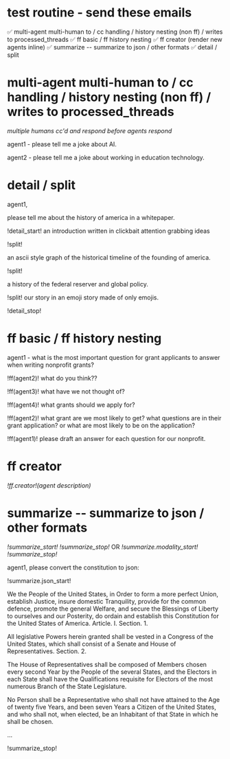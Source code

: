 # test routine - send these emails 
✅  multi-agent multi-human to / cc handling / history nesting  (non ff) / writes to processed_threads 
✅  ff basic / ff history nesting 
✅  ff creator (render new agents inline)
✅  summarize  -- summarize to json / other formats 
✅  detail / split 



# multi-agent multi-human to / cc handling / history nesting  (non ff) / writes to processed_threads 

_multiple humans cc'd and respond before agents respond_

agent1 - please tell me a joke about AI.

agent2 - please tell me a joke about working in education technology. 



# detail / split 

agent1,

please tell me about the history of america in a whitepaper.

!detail_start!
an introduction written in clickbait attention grabbing ideas

!split!

an ascii style graph of the historical timeline of the founding of america.

!split!

a history of the federal reserver and global policy.

!split!
our story in an emoji story made of only emojis. 

!detail_stop!



# ff basic / ff history nesting 
agent1 - what is the most important question for grant applicants to answer when writing nonprofit grants?

!ff(agent2)! what do you think??

!ff(agent3)! what have we not thought of?

!ff(agent4)! what grants should we apply for?

!ff(agent2)! what grant are we most likely to get? what questions are in their grant application? or what are most likely to be on the application? 

!ff(agent1)! please draft an answer for each question for our nonprofit. 


# ff creator 
_!ff.creator!(agent description)_














# summarize  -- summarize to json / other formats 
_!summarize_start!_
_!summarize_stop!_
OR
_!summarize.modality_start!_
_!summarize_stop!_

agent1, please convert the constitution to json:

!summarize.json_start!

We the People of the United States, in Order to form a more perfect Union, establish Justice, insure domestic Tranquility, provide for the common defence, promote the general Welfare, and secure the Blessings of Liberty to ourselves and our Posterity, do ordain and establish this Constitution for the United States of America.
Article. I.
Section. 1.

  All legislative Powers herein granted shall be vested in a Congress of the United States, which shall consist of a Senate and House of Representatives.
  Section. 2.
  
  The House of Representatives shall be composed of Members chosen every second Year by the People of the several States, and the Electors in each State shall have the Qualifications requisite for Electors of the most numerous Branch of the State Legislature.
  
  No Person shall be a Representative who shall not have attained to the Age of twenty five Years, and been seven Years a Citizen of the United States, and who shall not, when elected, be an Inhabitant of that State in which he shall be chosen.
  
  ...
  
  
  !summarize_stop! 
  

